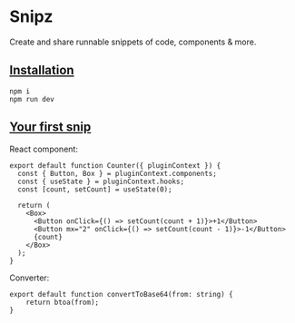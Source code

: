 Snipz
===
Create and share runnable snippets of code, components & more.

## [Installation](#installation)
```
npm i
npm run dev
```

## [Your first snip](#your-first-snip)
React component:
```tsx
export default function Counter({ pluginContext }) {
  const { Button, Box } = pluginContext.components;
  const { useState } = pluginContext.hooks;
  const [count, setCount] = useState(0);

  return (
    <Box>
      <Button onClick={() => setCount(count + 1)}>+1</Button>
      <Button mx="2" onClick={() => setCount(count - 1)}>-1</Button>
      {count}
    </Box>
  );
}
```

Converter:
```
export default function convertToBase64(from: string) {
    return btoa(from);
}
```
